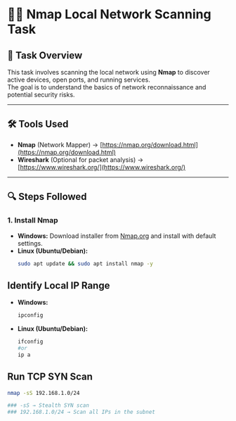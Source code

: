 # 🕵️‍♂️ Nmap Local Network Scanning Task

## 📌 Task Overview
This task involves scanning the local network using **Nmap** to discover active devices, open ports, and running services.  
The goal is to understand the basics of network reconnaissance and potential security risks.

---

## 🛠 Tools Used
- **Nmap** (Network Mapper) → [https://nmap.org/download.html](https://nmap.org/download.html)
- **Wireshark** (Optional for packet analysis) → [https://www.wireshark.org/](https://www.wireshark.org/)

---

## 🔍 Steps Followed

### **1. Install Nmap**
- **Windows:** Download installer from [Nmap.org](https://nmap.org/download.html) and install with default settings.
- **Linux (Ubuntu/Debian):**
  ```bash
  sudo apt update && sudo apt install nmap -y

## Identify Local IP Range

- **Windows:**
  ```bash
  ipconfig

- **Linux (Ubuntu/Debian):**
  ```bash
  ifconfig
  #or 
  ip a

## Run TCP SYN Scan

```bash
nmap -sS 192.168.1.0/24

### -sS → Stealth SYN scan
### 192.168.1.0/24 → Scan all IPs in the subnet
